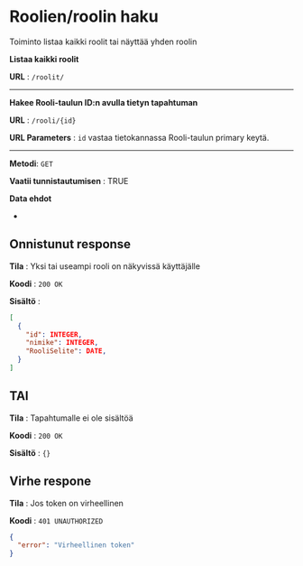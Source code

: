 # Roolien/roolin haku

Toiminto listaa kaikki roolit tai näyttää yhden roolin

**Listaa kaikki roolit**

**URL** : `/roolit/` 

---

**Hakee Rooli-taulun ID:n avulla tietyn tapahtuman**

**URL** : `/rooli/{id}`

**URL Parameters** : `id` vastaa tietokannassa Rooli-taulun primary keytä.

---

**Metodi**: `GET`

**Vaatii tunnistautumisen** : TRUE

**Data ehdot**

-

## Onnistunut response

**Tila** : Yksi tai useampi rooli on näkyvissä käyttäjälle

**Koodi** : `200 OK`

**Sisältö** : 
```json
[
  {
    "id": INTEGER,
    "nimike": INTEGER,
    "RooliSelite": DATE,
  }
]
```

## TAI

**Tila** : Tapahtumalle ei ole sisältöä

**Koodi** : `200 OK`

**Sisältö** : `{}`

## Virhe respone

**Tila** : Jos token on virheellinen

**Koodi** : `401 UNAUTHORIZED`

```json
{
  "error": "Virheellinen token"
}
```